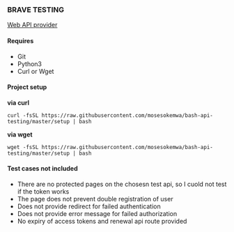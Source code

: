 ### BRAVE TESTING

[Web API provider](https://reqres.in/)
#### Requires
- Git
- Python3
- Curl or Wget


#### Project setup
**via curl**

```shell
curl -fsSL https://raw.githubusercontent.com/mosesokemwa/bash-api-testing/master/setup | bash
```

**via wget**
```shell
wget -fsSL https://raw.githubusercontent.com/mosesokemwa/bash-api-testing/master/setup | bash
```

#### Test cases not included
- There are no protected pages on the chosesn test api, so I cuold not test if the token works
- The page does not prevent double registration of user
- Does not provide redirect for failed authentication
- Does not provide error message for failed authorization
- No expiry of access tokens and renewal api route provided
